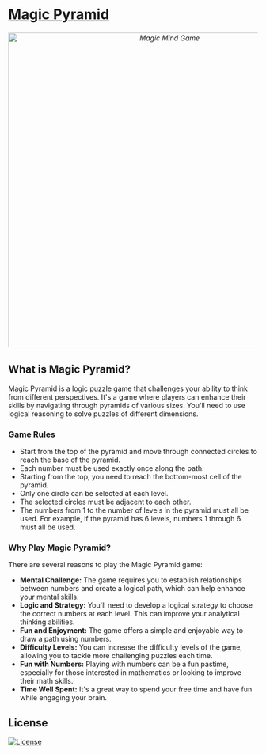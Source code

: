 # [Magic Pyramid](https://magicpyramid.vercel.app/)

<h6 align="center">
<a href="https://magicpyramid.vercel.app/">
<img width="636" alt="Magic Mind Game" src="https://github.com/mustafadalga/magic-pyramid/assets/25087769/c878eb1a-a2fc-4a75-82d8-ee3cf354af55"></a>
</h6>

## What is Magic Pyramid?
Magic Pyramid is a logic puzzle game that challenges your ability to think from different perspectives. It's a game where players can enhance their skills by navigating through pyramids of various sizes. You'll need to use logical reasoning to solve puzzles of different dimensions.



### Game Rules
* Start from the top of the pyramid and move through connected circles to reach the base of the pyramid.
* Each number must be used exactly once along the path.
* Starting from the top, you need to reach the bottom-most cell of the pyramid.
* Only one circle can be selected at each level.
* The selected circles must be adjacent to each other.
* The numbers from 1 to the number of levels in the pyramid must all be used. For example, if the pyramid has 6 levels, numbers 1 through 6 must all be used.

### Why Play Magic Pyramid?
There are several reasons to play the Magic Pyramid game:


* **Mental Challenge:** The game requires you to establish relationships between numbers and create a logical path, which can help enhance your mental skills.
* **Logic and Strategy:** You'll need to develop a logical strategy to choose the correct numbers at each level. This can improve your analytical thinking abilities.
* **Fun and Enjoyment:** The game offers a simple and enjoyable way to draw a path using numbers.
* **Difficulty Levels:** You can increase the difficulty levels of the game, allowing you to tackle more challenging puzzles each time.
* **Fun with Numbers:** Playing with numbers can be a fun pastime, especially for those interested in mathematics or looking to improve their math skills.
* **Time Well Spent:** It's a great way to spend your free time and have fun while engaging your brain.

## License
[![License](https://img.shields.io/badge/LICENSE-GPL--3.0-orange)](https://github.com/mustafadalga/magic-pyramid/blob/main/LICENSE)

